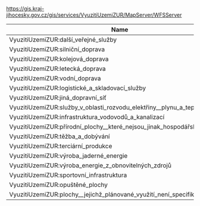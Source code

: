 https://gis.kraj-jihocesky.gov.cz/gis/services/VyuzitiUzemiZUR/MapServer/WFSServer

|Name|Title|Abstract|
|--|--|--|
|VyuzitiUzemiZUR:další_veřejné_služby|další_veřejné_služby||
|VyuzitiUzemiZUR:silniční_doprava|silniční_doprava||
|VyuzitiUzemiZUR:kolejová_doprava|kolejová_doprava||
|VyuzitiUzemiZUR:letecká_doprava|letecká_doprava||
|VyuzitiUzemiZUR:vodní_doprava|vodní_doprava||
|VyuzitiUzemiZUR:logistické_a_skladovací_služby|logistické_a_skladovací_služby||
|VyuzitiUzemiZUR:jiná_dopravní_síť|jiná_dopravní_síť||
|VyuzitiUzemiZUR:služby_v_oblasti_rozvodu_elektřiny__plynu_a_tepelné_energie|služby_v_oblasti_rozvodu_elektřiny__plynu_a_tepelné_energie||
|VyuzitiUzemiZUR:infrastruktura_vodovodů_a_kanalizací|infrastruktura_vodovodů_a_kanalizací||
|VyuzitiUzemiZUR:přírodní_plochy__které_nejsou_jinak_hospodářsky_využívány|přírodní_plochy__které_nejsou_jinak_hospodářsky_využívány||
|VyuzitiUzemiZUR:těžba_a_dobývání|těžba_a_dobývání||
|VyuzitiUzemiZUR:terciární_produkce|terciární_produkce||
|VyuzitiUzemiZUR:výroba_jaderné_energie|výroba_jaderné_energie||
|VyuzitiUzemiZUR:výroba_energie_z_obnovitelných_zdrojů|výroba_energie_z_obnovitelných_zdrojů||
|VyuzitiUzemiZUR:sportovní_infrastruktura|sportovní_infrastruktura||
|VyuzitiUzemiZUR:opuštěné_plochy|opuštěné_plochy||
|VyuzitiUzemiZUR:plochy__jejichž_plánované_využití_není_specifikováno|plochy__jejichž_plánované_využití_není_specifikováno||
